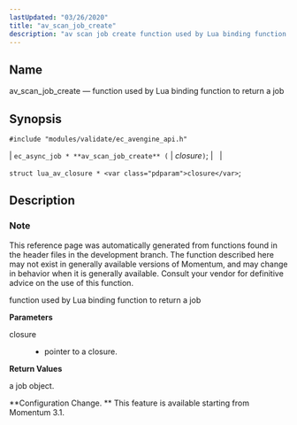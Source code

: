 ```yaml
---
lastUpdated: "03/26/2020"
title: "av_scan_job_create"
description: "av scan job create function used by Lua binding function to return a job ec async job av scan job create closure struct lua av closure closure This reference page was automatically generated from functions found in the header files in the development branch The function described here may not..."
---
```


<a name="apis.av_scan_job_create"></a> 
## Name

av_scan_job_create — function used by Lua binding function to return a job

## Synopsis

`#include "modules/validate/ec_avengine_api.h"`

| `ec_async_job * **av_scan_job_create** (` | <var class="pdparam">closure</var>`)`; |   |

`struct lua_av_closure * <var class="pdparam">closure</var>`;<a name="idp46947840"></a> 
## Description

### Note

This reference page was automatically generated from functions found in the header files in the development branch. The function described here may not exist in generally available versions of Momentum, and may change in behavior when it is generally available. Consult your vendor for definitive advice on the use of this function.

function used by Lua binding function to return a job

**<a name="idp46950720"></a> Parameters**

<dl class="variablelist">

<dt>closure</dt>

<dd>

- pointer to a closure.

</dd>

</dl>

**<a name="idp46953456"></a> Return Values**

a job object.

**Configuration Change. ** This feature is available starting from Momentum 3.1.
